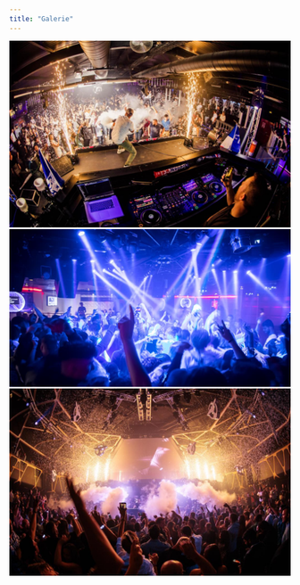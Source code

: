 ```yaml
---
title: "Galerie"
---
```


<div class="gallery">
  <img class="styled-image" src="./image2.jpg" alt="Description de l'image 2">
  <img class="styled-image" src="./image1.jpg" alt="Description de l'image 1">
  <img class="styled-image" src="./image3.jpg" alt="Description de l'image 3">
</div>